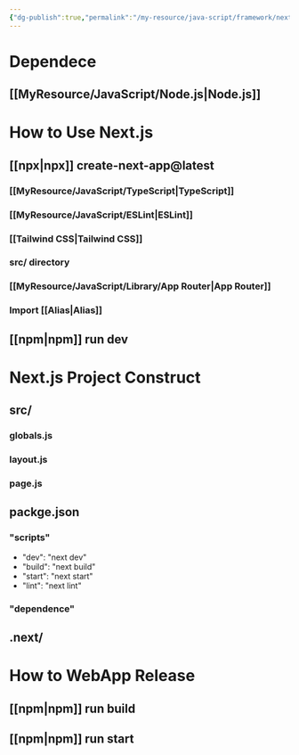 ```yaml
---
{"dg-publish":true,"permalink":"/my-resource/java-script/framework/next-js/","dgPassFrontmatter":true,"created":"2023-12-13T17:50:08.590+09:00","updated":"2023-12-14T17:37:52.566+09:00"}
---
```


# Dependece
## [[MyResource/JavaScript/Node.js\|Node.js]]

# How to Use Next.js
## [[npx\|npx]] create-next-app@latest
### [[MyResource/JavaScript/TypeScript\|TypeScript]]
### [[MyResource/JavaScript/ESLint\|ESLint]]
### [[Tailwind CSS\|Tailwind CSS]]
### src/ directory
### [[MyResource/JavaScript/Library/App Router\|App Router]]
### Import [[Alias\|Alias]]
## [[npm\|npm]] run dev

# Next.js Project Construct
## src/
### globals.js
### layout.js
### page.js

## packge.json
### "scripts"
 - "dev": "next dev"
 - "build": "next build"
 - "start": "next start"
 - "lint": "next lint"
### "dependence"
## .next/
	

# How to WebApp Release
## [[npm\|npm]] run build

## [[npm\|npm]] run start




